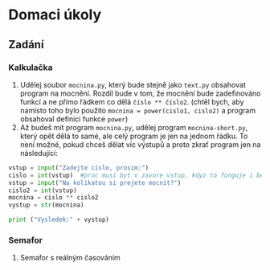 # Domaci úkoly

## Zadání
### Kalkulačka
1. Udělej soubor `mocnina.py`, který bude stejně jako `text.py` obsahovat program na mocnění. Rozdíl bude v tom, že mocnění bude zadefinováno funkcí a ne přímo řádkem co dělá `číslo ** číslo2`. (chtěl bych, aby namísto toho bylo použito `mocnina = power(cislo1, cislo2)` a program obsahoval definici funkce `power`)
2. Až budeš mít program `mocnina.py`, udělej program `mocnina-short.py`, který opět dělá to samé, ale celý program je jen na jednom řádku. To není možné, pokud chceš dělat víc výstupů a proto zkrať program jen na následující:
```python
vstup = input("Zadejte cislo, prosim:")
cislo = int(vstup)  #proc musi byt v zavore vstup, kdyz to funguje i bez nej?
vstup = input("Na kolikatou si prejete mocnit?")
cislo2 = int(vstup)
mocnina = cislo ** cislo2
vystup = str(mocnina)

print ("Vysledek:" + vystup)
```

### Semafor
1. Semafor s reálným časováním
